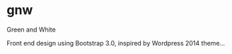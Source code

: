 gnw
===

Green and White

Front end design using Bootstrap 3.0, inspired by Wordpress 2014 theme...
